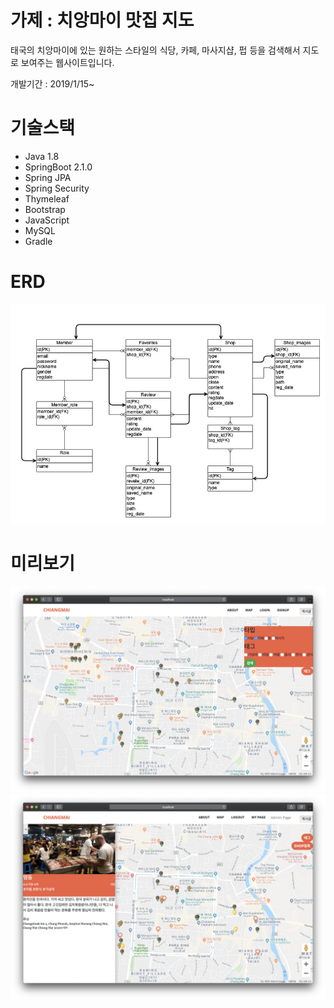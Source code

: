 # 가제 : 치앙마이 맛집 지도

태국의 치앙마이에 있는 원하는 스타일의 식당, 카페, 마사지샵, 펍 등을 검색해서 지도로 보여주는 웹사이트입니다.

개발기간 : 2019/1/15~



# 기술스택
- Java 1.8
- SpringBoot 2.1.0
- Spring JPA
- Spring Security
- Thymeleaf
- Bootstrap
- JavaScript
- MySQL
- Gradle

# ERD
![ERD](./docs/ERD.jpg)


# 미리보기
![map](./docs/images/map.png)
![detail](./docs/images/detail.png)
